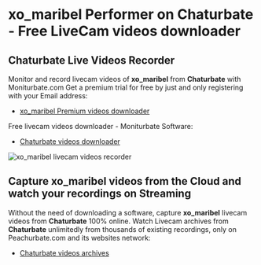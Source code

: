 # xo_maribel Performer on Chaturbate - Free LiveCam videos downloader

## Chaturbate Live Videos Recorder

Monitor and record livecam videos of **xo_maribel** from **Chaturbate** with Moniturbate.com
Get a premium trial for free by just and only registering with your Email address:
* [xo_maribel Premium videos downloader](https://moniturbate.com/request-demo-licence-key.html)

Free livecam videos downloader - Moniturbate Software:
* [Chaturbate videos downloader](https://moniturbate.com/moniturbate-download-software.html)

![xo_maribel livecam videos recorder](https://peachurnet.com/templates/moniturbate-software.png)


## Capture xo_maribel videos from the Cloud and watch your recordings on Streaming

Without the need of downloading a software, capture **xo_maribel** livecam videos from **Chaturbate** 100% online.
Watch Livecam archives from **Chaturbate** unlimitedly from thousands of existing recordings, only on Peachurbate.com and its websites network:
* [Chaturbate videos archives](https://peachurnet.com/)
